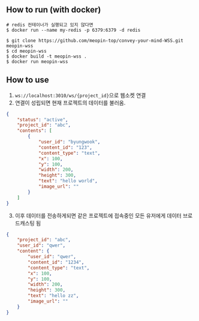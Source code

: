 ## How to run (with docker)

```
# redis 컨테이너가 실행되고 있지 않다면
$ docker run --name my-redis -p 6379:6379 -d redis

$ git clone https://github.com/meopin-top/convey-your-mind-WSS.git meopin-wss
$ cd meopin-wss
$ docker build -t meopin-wss .
$ docker run meopin-wss
```

## How to use

1. `ws://localhost:3010/ws/{project_id}`으로 웹소켓 연결
2. 연결이 성립되면 현재 프로젝트의 데이터를 불러옴.
```json
{
    "status": "active",
    "project_id": "abc",
    "contents": [
        {
            "user_id": "byungwook",
            "content_id": "123",
            "content_type": "text",
            "x": 100,
            "y": 100,
            "width": 200,
            "height": 300,
            "text": "hello world",
            "image_url": ""
        }
    ]
}
```
3. 이후 데이터를 전송하게되면 같은 프로젝트에 접속중인 모든 유저에게 데이터 브로드캐스팅 됨
```json
{
    "project_id": "abc",
    "user_id": "qwer",
    "content": {
        "user_id": "qwer",
        "content_id": "1234",
        "content_type": "text",
        "x": 100,
        "y": 100,
        "width": 200,
        "height": 300,
        "text": "hello zz",
        "image_url": ""
    }
}
```
